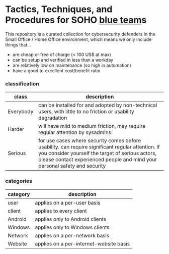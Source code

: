 # Tactics, Techniques, and Procedures for SOHO [blue team](https://en.wikipedia.org/wiki/Blue_team_(computer_security))s

This repository is a curated collection for cybersecurity defenders in the Small Office / Home Office environment, which means we only include things that...

- are cheap or free of charge (< 100 US$ at max)
- can be setup and verified in less than a workday
- are relatively low on maintenance (so high in automation)
- have a good to excellent cost/benefit ratio


### classification
| class          | description |
|----------------|-------------|
| Everybody      |  can be installed for and adopted by non-technical users, with little to no friction or usability degradation |
| Harder         |  will have mild to medium friction, may require regular attention by sysadmins |
| Serious        |  for use cases where security comes before usability. can require significant regular attention. If you consider yourself the target of serious actors, please contact experienced people and mind your personal safety and security |

### categories
| category | description                     |
|----------|---------------------------------|
| user     | applies on a per-user basis     |
| client   | applies to every client         |
| Android  | applies only to Android clients |
| Windows  | applies only to Windows clients |
| Network  | applies on a per-network basis  |
| Website  | applies on a per-internet-website basis |
